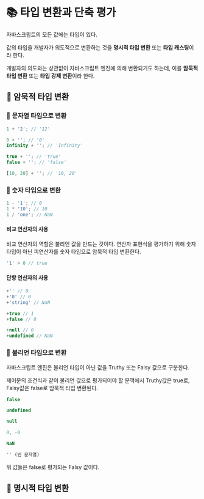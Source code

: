 # 📚 타입 변환과 단축 평가
자바스크립트의 모든 값에는 타입이 있다. 

값의 타입을 개발자가 의도적으로 변환하는 것을 **명시적 타입 변환** 또는 **타입 캐스팅**이라 한다.

개발자의 의도와는 상관없이 자바스크립트 엔진에 의해 변환되기도 하는데, 이를 **암묵적 타입 변환** 또는 **타입 강제 변환**이라 한다.

## 🎀 암묵적 타입 변환
### 📌 문자열 타입으로 변환
```js
1 + '2'; // '12'

0 + ''; // '0'
Infinity + ''; // 'Infinity'

true + ''; // 'true'
false + ''; // 'false'

[10, 20] + ''; // '10, 20'
```

### 📌 숫자 타입으로 변환
```js
1 - '1'; // 0
1 * '10'; // 10
1 / 'one'; // NaN
```
#### 비교 연산자의 사용
비교 연산자의 역할은 불리언 값을 만드는 것이다. 연산자 표현식을 평가하기 위해 숫자 타입이 아닌 피연산자를 숫자 타입으로 암묵적 타입 변환한다.
```js
'1' > 0 // true
```
#### 단항 연산자의 사용
```js
+'' // 0
+'0' // 0
+'string' // NaN

+true // 1
+false // 0

+null // 0
+undefined // NaN
```

### 📌 불리언 타입으로 변환
자바스크립트 엔진은 불리언 타입이 아닌 값을 Truthy 또는 Falsy 값으로 구분한다.

제어문의 조건식과 같이 불리언 값으로 평가되어야 할 문맥에서 Truthy값은 true로, Falsy값은 false로 암묵적 타입 변환된다.
```js
false

undefined

null

0, -0

NaN

'' (빈 문자열)
```
위 값들은 false로 평가되는 Falsy 값이다.

## 🎀 명시적 타입 변환
